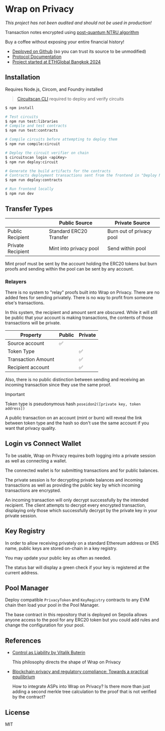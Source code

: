 # Wrap on Privacy

*This project has not been audited and should not be used in production!*

Transaction notes encrypted using [post-quantum NTRU algorithm](https://github.com/numtel/ntru-circom)

Buy a coffee without exposing your entire financial history!

* [Deployed on Github](https://numtel.github.io/wrap-on-privacy/) (so you can trust its source to be unmodified)
* [Protocol Documentation](PROTOCOL.md)
* [Project started at ETHGlobal Bangkok 2024](https://ethglobal.com/showcase/wrap-on-privacy-ryuw6)

## Installation

Requires Node.js, Circom, and Foundry installed

> [Circuitscan CLI](https://github.com/circuitscan/cli) required to deploy and verify circuits

```sh
$ npm install

# Test circuits
$ npm run test:libraries
# Compile and test contracts
$ npm run test:contracts

# Compile circuits before attempting to deploy them
$ npm run compile:circuit

# Deploy the circuit verifier on chain
$ circuitscan login <apiKey>
$ npm run deploy:circuit

# Generate the build artifacts for the contracts
# Contracts deployment transactions sent from the frontend in "Deploy New Pool..."
$ npm run deploy:contracts

# Run frontend locally
$ npm run dev
```

## Transfer Types

&nbsp;| Public Source | Private Source
----|---------------|------------------
Public Recipient | Standard ERC20 Transfer | Burn out of privacy pool
Private Recipient | Mint into privacy pool | Send within pool

Mint proof must be sent by the account holding the ERC20 tokens but burn proofs and sending within the pool can be sent by any account.

### Relayers

There is no system to "relay" proofs built into Wrap on Privacy. There are no added fees for sending privately. There is no way to profit from someone else's transactions.

In this system, the recipient and amount sent are obscured. While it will still be public that your account is making transactions, the contents of those transactions will be private.

Property | Public | Private
---------|--------|------------------
Source account | :white_check_mark: | &nbsp;
Token Type | &nbsp; | :white_check_mark:
Transaction Amount | &nbsp; | :white_check_mark:
Recipient account | &nbsp; | :white_check_mark:

Also, there is no public distinction between sending and receiving an incoming transaction since they use the same proof.

> [!IMPORTANT]
> Token type is pseudonymous hash `poseidon2([private key, token address])`
>
> A public transaction on an account (mint or burn) will reveal the link between token type and the hash so don't use the same account if you want that privacy quality.


## Login vs Connect Wallet

To be usable, Wrap on Privacy requires both logging into a private session as well as connecting a wallet.

The connected wallet is for submitting transactions and for public balances.

The private session is for decrypting private balances and incoming transactions as well as providing the public key by which incoming transactions are encrypted.

An incoming transaction will only decrypt successfully by the intended recipient. The client attempts to decrypt every encrypted transaction, displaying only those which successfully decrypt by the private key in your private session.

## Key Registry

In order to allow receiving privately on a standard Ethereum address or ENS name, public keys are stored on-chain in a key registry.

You may update your public key as often as needed.

The status bar will display a green check if your key is registered at the current address.

## Pool Manager

Deploy compatible `PrivacyToken` and `KeyRegistry` contracts to any EVM chain then load your pool in the Pool Manager.

The base contract in this repository that is deployed on Sepolia allows anyone access to the pool for any ERC20 token but you could add rules and change the configuration for your pool.

## References

* [Control as Liability by Vitalik Buterin](https://vitalik.eth.limo/general/2019/05/09/control_as_liability.html)

    This philosophy directs the shape of Wrap on Privacy

* [Blockchain privacy and regulatory compliance: Towards a practical equilibrium](https://www.sciencedirect.com/science/article/pii/S2096720923000519)

    How to integrate ASPs into Wrap on Privacy? Is there more than just adding a second merkle tree calculation to the proof that is not verified by the contract?

## License

MIT

